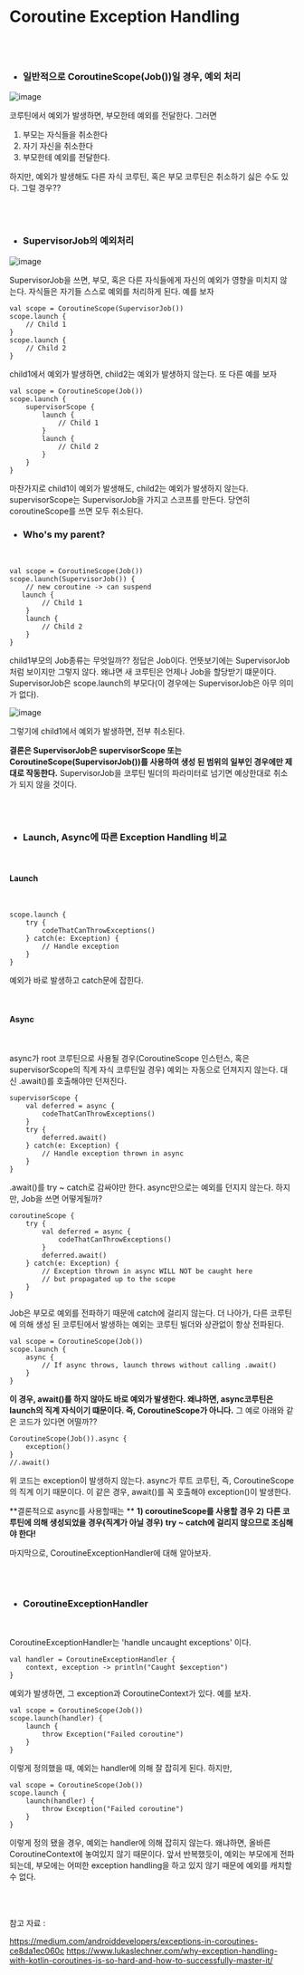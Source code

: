 # Coroutine Exception Handling


<br/>
<br/>


- ### 일반적으로 CoroutineScope(Job())일 경우, 예외 처리


![image](https://user-images.githubusercontent.com/19990905/115106123-f7bd6b00-9f9d-11eb-961a-7b221430abbd.png)

코루틴에서 예외가 발생하면, 부모한테 예외를 전달한다. 그러면
1) 부모는 자식들을 취소한다
2) 자기 자신을 취소한다
3) 부모한테 예외를 전달한다.

하지만, 예외가 발생해도 다른 자식 코루틴, 혹은 부모 코루틴은 취소하기 싫은 수도 있다.
그럴 경우??

<br/>
<br/>

- ### SupervisorJob의 예외처리

![image](https://user-images.githubusercontent.com/19990905/115106289-dc069480-9f9e-11eb-8f29-b612b2002564.png)

SupervisorJob을 쓰면, 부모, 혹은 다른 자식들에게 자신의 예외가 영향을 미치지 않는다. 자식들은 자기들 스스로 예외를 처리하게 된다.
예를 보자


    val scope = CoroutineScope(SupervisorJob())
    scope.launch {
        // Child 1
    }
    scope.launch {
        // Child 2
    }


child1에서 예외가 발생하면, child2는 예외가 발생하지 않는다.
또 다른 예를 보자


    val scope = CoroutineScope(Job())
    scope.launch {
        supervisorScope {
            launch {
                // Child 1
            }
            launch {
                // Child 2
            }
        }
    }

마찬가지로 child1이 예외가 발생해도, child2는 예외가 발생하지 않는다.
supervisorScope는 SupervisorJob을 가지고 스코프를 만든다. 당연히 coroutineScope를 쓰면 모두 취소된다.


- ### Who's my parent?


<br/>


    val scope = CoroutineScope(Job())
    scope.launch(SupervisorJob()) {
        // new coroutine -> can suspend
       launch {
            // Child 1
        }
        launch {
            // Child 2
        }
    }


child1부모의 Job종류는 무엇일까??
정답은 Job이다. 언뜻보기에는 SupervisorJob 처럼 보이지만 그렇지 않다. 왜냐면 새 코루틴은 언제나 Job을 할당받기 떄문이다.
SupervisorJob은 scope.launch의 부모다(이 경우에는 SupervisorJob은 아무 의미가 없다).


![image](https://user-images.githubusercontent.com/19990905/115107159-16befb80-9fa4-11eb-8c64-36e4ca2306c0.png)


그렇기에 child1에서 예외가 발생하면, 전부 취소된다.

**결론은 SupervisorJob은 supervisorScope 또는 CoroutineScope(SupervisorJob())를 사용하여 생성 된 범위의 일부인 경우에만 제대로 작동한다.**
SupervisorJob을 코루틴 빌더의 파라미터로 넘기면 예상한대로 취소가 되지 않을 것이다.


<br/>
<br/>


- ### Launch, Async에 따른 Exception Handling 비교

<br/>

#### Launch 

<br/>

    scope.launch {
        try {
            codeThatCanThrowExceptions()
        } catch(e: Exception) {
            // Handle exception
        }
    }

예외가 바로 발생하고 catch문에 잡힌다.

</br>

#### Async 

</br>

async가 root 코루틴으로 사용될 경우(CoroutineScope 인스턴스, 혹은 supervisorScope의 직계 자식 코루틴일 경우)
예외는 자동으로 던져지지 않는다. 대신 .await()를 호출해야만 던져진다.


    supervisorScope {
        val deferred = async {
            codeThatCanThrowExceptions()
        }
        try {
            deferred.await()
        } catch(e: Exception) {
            // Handle exception thrown in async
        }
    }


.await()를 try ~ catch로 감싸야만 한다. async만으로는 예외를 던지지 않는다.
하지만, Job을 쓰면 어떻게될까?


    coroutineScope {
        try {
            val deferred = async {
                codeThatCanThrowExceptions()
            }
            deferred.await()
        } catch(e: Exception) {
            // Exception thrown in async WILL NOT be caught here 
            // but propagated up to the scope
        }
    }


Job은 부모로 예외를 전파하기 때문에 catch에 걸리지 않는다.
더 나아가, 다른 코루틴에 의해 생성 된 코루틴에서 발생하는 예외는 코루틴 빌더와 상관없이 항상 전파된다.


    val scope = CoroutineScope(Job())
    scope.launch {
        async {
            // If async throws, launch throws without calling .await()
        }
    }
    
    
    
**이 경우, await()를 하지 않아도 바로 예외가 발생한다. 왜냐하면, async코루틴은 launch의 직계 자식이기 떄문이다. 즉, CoroutineScope가 아니다.**
그 예로 아래와 같은 코드가 있다면 어떨까??


    CoroutineScope(Job()).async {
        exception()
    }
    //.await()


위 코드는 exception이 발생하지 않는다. async가 루트 코루틴, 즉, CoroutineScope의 직계 이기 때문이다. 
이 같은 경우, await()를 꼭 호출해야 exception()이 발생한다.


**결론적으로 async를 사용할때는 **
**1) coroutineScope를 사용할 경우**
**2) 다른 코루틴에 의해 생성되었을 경우(직계가 아닐 경우)**
**try ~ catch에 걸리지 않으므로 조심해야 한다!**



마지막으로, CoroutineExceptionHandler에 대해 알아보자.


<br/>
<br/>


- ### CoroutineExceptionHandler

<br/>

CoroutineExceptionHandler는 'handle uncaught exceptions' 이다.


    val handler = CoroutineExceptionHandler {
        context, exception -> println("Caught $exception")
    }


예외가 발생하면, 그 exception과 CoroutineContext가 있다.
예를 보자.


    val scope = CoroutineScope(Job())
    scope.launch(handler) {
        launch {
            throw Exception("Failed coroutine")
        }
    }


이렇게 정의했을 때, 예외는 handler에 의해 잘 잡히게 된다.
하지만, 


    val scope = CoroutineScope(Job())
    scope.launch {
        launch(handler) {
            throw Exception("Failed coroutine")
        }
    }


이렇게 정의 됐을 경우, 예외는 handler에 의해 잡히지 않는다.
왜냐하면, 올바른 CoroutineContext에 놓여있지 않기 때문이다. 
앞서 반복했듯이, 예외는 부모에게 전파되는데, 부모에는 어떠한 exception handling을 하고 있지 않기 때문에 예외를 캐치할 수 없다.


<br/>
<br/>


참고 자료 :

https://medium.com/androiddevelopers/exceptions-in-coroutines-ce8da1ec060c
https://www.lukaslechner.com/why-exception-handling-with-kotlin-coroutines-is-so-hard-and-how-to-successfully-master-it/


